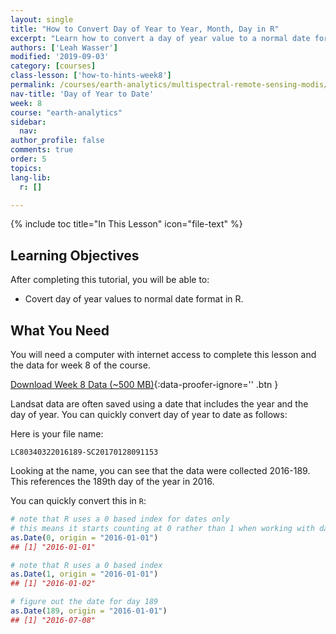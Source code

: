 ```yaml
---
layout: single
title: "How to Convert Day of Year to Year, Month, Day in R"
excerpt: "Learn how to convert a day of year value to a normal date format in R. "
authors: ['Leah Wasser']
modified: '2019-09-03'
category: [courses]
class-lesson: ['how-to-hints-week8']
permalink: /courses/earth-analytics/multispectral-remote-sensing-modis/convert-day-of-year-to-date-in-R/
nav-title: 'Day of Year to Date'
week: 8
course: "earth-analytics"
sidebar:
  nav:
author_profile: false
comments: true
order: 5
topics:
lang-lib:
  r: []

---
```


{% include toc title="In This Lesson" icon="file-text" %}

<div class='notice--success' markdown="1">

## <i class="fa fa-graduation-cap" aria-hidden="true"></i> Learning Objectives

After completing this tutorial, you will be able to:

* Covert day of year values to normal date format in R.

## <i class="fa fa-check-square-o fa-2" aria-hidden="true"></i> What You Need

You will need a computer with internet access to complete this lesson and the
data for week 8 of the course.

[<i class="fa fa-download" aria-hidden="true"></i> Download Week 8 Data (~500 MB)](https://ndownloader.figshare.com/files/7677208){:data-proofer-ignore='' .btn }

</div>

Landsat data are often saved using a date that includes the year and the day of
year. You can quickly convert day of year to date as follows:

Here is your file name:

`LC80340322016189-SC20170128091153`

Looking at the name, you can see that the data were collected 2016-189. This
references the 189th day of the year in 2016.

You can quickly convert this in `R`:



```r
# note that R uses a 0 based index for dates only
# this means it starts counting at 0 rather than 1 when working with dates
as.Date(0, origin = "2016-01-01")
## [1] "2016-01-01"

# note that R uses a 0 based index
as.Date(1, origin = "2016-01-01")
## [1] "2016-01-02"

# figure out the date for day 189
as.Date(189, origin = "2016-01-01")
## [1] "2016-07-08"
```
